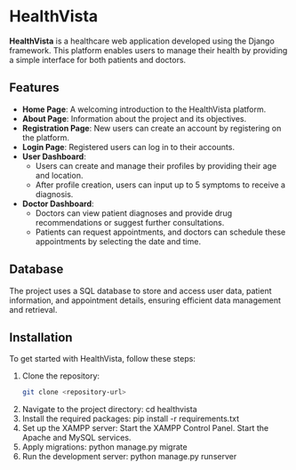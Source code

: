 # HealthVista

**HealthVista** is a healthcare web application developed using the Django framework. This platform enables users to manage their health by providing a simple interface for both patients and doctors.

## Features

- **Home Page**: A welcoming introduction to the HealthVista platform.
- **About Page**: Information about the project and its objectives.
- **Registration Page**: New users can create an account by registering on the platform.
- **Login Page**: Registered users can log in to their accounts.
- **User Dashboard**: 
  - Users can create and manage their profiles by providing their age and location.
  - After profile creation, users can input up to 5 symptoms to receive a diagnosis.
- **Doctor Dashboard**:
  - Doctors can view patient diagnoses and provide drug recommendations or suggest further consultations.
  - Patients can request appointments, and doctors can schedule these appointments by selecting the date and time.

## Database

The project uses a SQL database to store and access user data, patient information, and appointment details, ensuring efficient data management and retrieval.

## Installation

To get started with HealthVista, follow these steps:

1. Clone the repository:
   ```bash
   git clone <repository-url>
2. Navigate to the project directory:
   cd healthvista
3. Install the required packages:
   pip install -r requirements.txt
4. Set up the XAMPP server:
   Start the XAMPP Control Panel.
   Start the Apache and MySQL services.
5. Apply migrations:
   python manage.py migrate
6. Run the development server:
   python manage.py runserver
